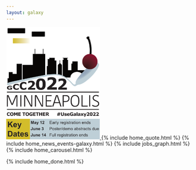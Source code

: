 ```yaml
---
layout: galaxy
---
```


<a href="https://galaxyproject.org/events/gcc2022/">
  <img src="/assets/media/gcc2022-key-dates.png" width="50%" />
</a>
{% include home_quote.html %}
{% include home_news_events-galaxy.html %}
{% include jobs_graph.html %}
{% include home_carousel.html %}

{% include home_done.html %}

<script>
  ((window.gitter = {}).chat = {}).options = {
    room: 'usegalaxy-eu/Lobby'
  };
</script>
<script src="https://sidecar.gitter.im/dist/sidecar.v1.js" async defer></script>

